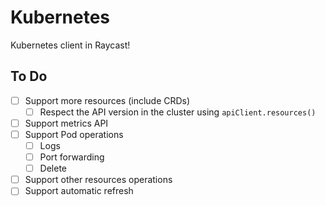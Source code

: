 # Kubernetes

Kubernetes client in Raycast!

## To Do

- [ ] Support more resources (include CRDs)
	- [ ] Respect the API version in the cluster using `apiClient.resources()`
- [ ] Support metrics API
- [ ] Support Pod operations
	- [ ] Logs
	- [ ] Port forwarding
	- [ ] Delete
- [ ] Support other resources operations
- [ ] Support automatic refresh
